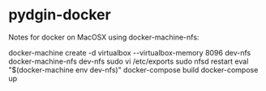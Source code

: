 # pydgin-docker

Notes for docker on MacOSX using docker-machine-nfs:

docker-machine create -d virtualbox  --virtualbox-memory 8096 dev-nfs
docker-machine-nfs dev-nfs
sudo vi /etc/exports 
sudo nfsd restart
eval "$(docker-machine env dev-nfs)"
docker-compose build
docker-compose up

